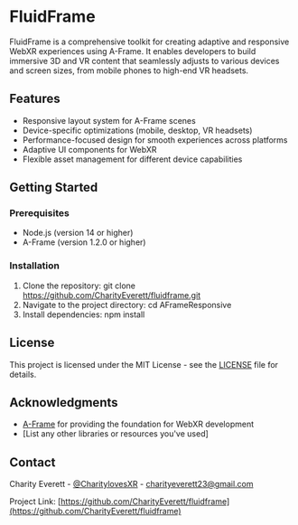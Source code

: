 # FluidFrame
FluidFrame is a comprehensive toolkit for creating adaptive and responsive WebXR experiences using A-Frame. It enables developers to build immersive 3D and VR content that seamlessly adjusts to various devices and screen sizes, from mobile phones to high-end VR headsets.

## Features

- Responsive layout system for A-Frame scenes
- Device-specific optimizations (mobile, desktop, VR headsets)
- Performance-focused design for smooth experiences across platforms
- Adaptive UI components for WebXR
- Flexible asset management for different device capabilities

## Getting Started

### Prerequisites

- Node.js (version 14 or higher)
- A-Frame (version 1.2.0 or higher)

### Installation

1. Clone the repository:
git clone https://github.com/CharityEverett/fluidframe.git
2. Navigate to the project directory:
cd AFrameResponsive
3. Install dependencies:
npm install


## License

This project is licensed under the MIT License - see the [LICENSE](LICENSE) file for details.

## Acknowledgments

- [A-Frame](https://aframe.io/) for providing the foundation for WebXR development
- [List any other libraries or resources you've used]

## Contact

Charity Everett - [@CharitylovesXR](https://twitter.com/CharitylovesXR) - charityeverett23@gmail.com

Project Link: [https://github.com/CharityEverett/fluidframe](https://github.com/CharityEverett/fluidframe)
